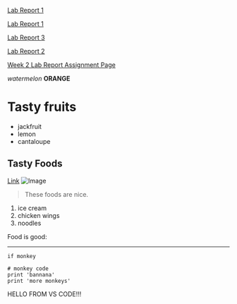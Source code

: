[Lab Report 1](https://richarddau.github.io/cse15l-lab-reports/lab-report-1-week-2)

[Lab Report 1](lab-report-1-week-2.html)

[Lab Report 3](Week6Lab.html)

[Lab Report 2](lab-report-4-week-8.html)

[Week 2 Lab Report Assignment Page](https://richarddau.github.io/cse15l-lab-reports/Week2Lab.html)

*watermelon*
**ORANGE**

# Tasty fruits
* jackfruit 
* lemon
* cantaloupe 

## Tasty Foods
[Link](https://imgur.com/t/pizza/4Xdn0du)
![Image](https://i.imgur.com/ABtZ6B6.jpeg)

> These foods are nice.
1. ice cream
2. chicken wings
3. noodles

Food is good:

---

`if monkey`
```
# monkey code
print 'bannana'
print 'more monkeys'
```

HELLO FROM VS CODE!!! 
